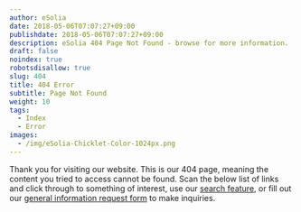 ```yaml
---
author: eSolia
date: 2018-05-06T07:07:27+09:00
publishdate: 2018-05-06T07:07:27+09:00
description: eSolia 404 Page Not Found - browse for more information.
draft: false
noindex: true
robotsdisallow: true
slug: 404
title: 404 Error
subtitle: Page Not Found
weight: 10
tags:
  - Index
  - Error
images:
  - /img/eSolia-Chicklet-Color-1024px.png
---
```


Thank you for visiting our website. This is our 404 page, meaning the content you tried to access cannot be found. Scan the below list of links and click through to something of interest, use our [search feature](/search), or fill out our [general information request form](/info-request/) to make inquiries. 
